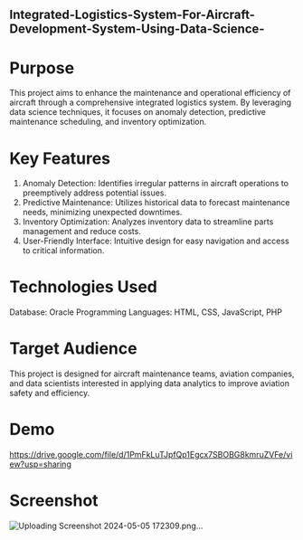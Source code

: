 ## Integrated-Logistics-System-For-Aircraft-Development-System-Using-Data-Science-

# Purpose
This project aims to enhance the maintenance and operational efficiency of aircraft through a comprehensive integrated logistics system. By leveraging data science techniques, it focuses on anomaly detection, predictive maintenance scheduling, and inventory optimization.

# Key Features 
1. Anomaly Detection: Identifies irregular patterns in aircraft operations to preemptively address potential issues.
2. Predictive Maintenance: Utilizes historical data to forecast maintenance needs, minimizing unexpected downtimes.
3. Inventory Optimization: Analyzes inventory data to streamline parts management and reduce costs.
4. User-Friendly Interface: Intuitive design for easy navigation and access to critical information.

# Technologies Used
Database: Oracle
Programming Languages: HTML, CSS, JavaScript, PHP

# Target Audience
This project is designed for aircraft maintenance teams, aviation companies, and data scientists interested in applying data analytics to improve aviation safety and efficiency.

# Demo
https://drive.google.com/file/d/1PmFkLuTJpfQp1Egcx7SBOBG8kmruZVFe/view?usp=sharing

# Screenshot 
![Uploading Screenshot 2024-05-05 172309.png…]()

